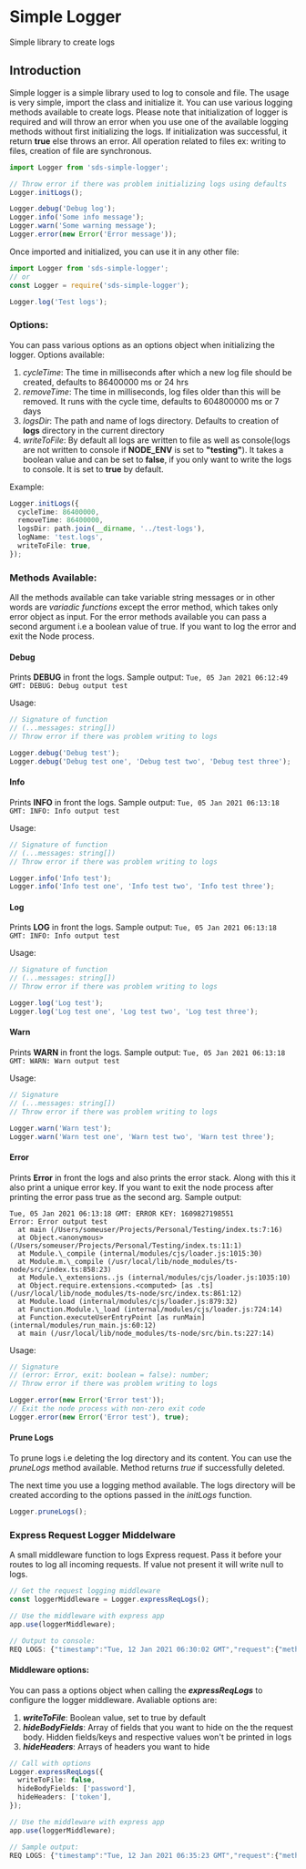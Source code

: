 # Simple Logger

Simple library to create logs

## Introduction

Simple logger is a simple library used to log to console and file. The usage is very simple, import the class and initialize it. You can use various logging methods available to create logs. Please note that initialization of logger is required and will throw an error when you use one of the available logging methods without first initializing the logs. If initialization was successful, it return **true** else throws an error. All operation related to files ex: writing to files, creation of file are synchronous.

```ts
import Logger from 'sds-simple-logger';

// Throw error if there was problem initializing logs using defaults
Logger.initLogs();

Logger.debug('Debug log');
Logger.info('Some info message');
Logger.warn('Some warning message');
Logger.error(new Error('Error message'));
```

Once imported and initialized, you can use it in any other file:

```ts
import Logger from 'sds-simple-logger';
// or
const Logger = require('sds-simple-logger');

Logger.log('Test logs');
```

### Options:

You can pass various options as an options object when initializing the logger. Options available:

1. _cycleTime_: The time in milliseconds after which a new log file should be created, defaults to 86400000 ms or 24 hrs
2. _removeTime_: The time in milliseconds, log files older than this will be removed. It runs with the cycle time, defaults to 604800000 ms or 7 days
3. _logsDir_: The path and name of logs directory. Defaults to creation of **logs** directory in the current directory
4. _writeToFile_: By default all logs are written to file as well as console(logs are not written to console if **NODE_ENV** is set to **"testing"**). It takes a boolean value and can be set to **false**, if you only want to write the logs to console. It is set to **true** by default.

Example:

```ts
Logger.initLogs({
  cycleTime: 86400000,
  removeTime: 86400000,
  logsDir: path.join(__dirname, '../test-logs'),
  logName: 'test.logs',
  writeToFile: true,
});
```

### Methods Available:

All the methods available can take variable string messages or in other words are _variadic functions_ except the error method, which takes only error object as input. For the error methods available you can pass a second argument i.e a boolean value of true. If you want to log the error and exit the Node process.

#### **Debug**

Prints **DEBUG** in front the logs. Sample output:
`Tue, 05 Jan 2021 06:12:49 GMT: DEBUG: Debug output test`

Usage:

```ts
// Signature of function
// (...messages: string[])
// Throw error if there was problem writing to logs

Logger.debug('Debug test');
Logger.debug('Debug test one', 'Debug test two', 'Debug test three');
```

#### **Info**

Prints **INFO** in front the logs. Sample output:
`Tue, 05 Jan 2021 06:13:18 GMT: INFO: Info output test`

Usage:

```ts
// Signature of function
// (...messages: string[])
// Throw error if there was problem writing to logs

Logger.info('Info test');
Logger.info('Info test one', 'Info test two', 'Info test three');
```

#### **Log**

Prints **LOG** in front the logs. Sample output:
`Tue, 05 Jan 2021 06:13:18 GMT: INFO: Info output test`

Usage:

```ts
// Signature of function
// (...messages: string[])
// Throw error if there was problem writing to logs

Logger.log('Log test');
Logger.log('Log test one', 'Log test two', 'Log test three');
```

#### **Warn**

Prints **WARN** in front the logs. Sample output:
`Tue, 05 Jan 2021 06:13:18 GMT: WARN: Warn output test`

Usage:

```ts
// Signature
// (...messages: string[])
// Throw error if there was problem writing to logs

Logger.warn('Warn test');
Logger.warn('Warn test one', 'Warn test two', 'Warn test three');
```

#### **Error**

Prints **Error** in front the logs and also prints the error stack. Along with this it also print a unique error key. If you want to exit the node process after printing the error pass true as the second arg. Sample output:

```
Tue, 05 Jan 2021 06:13:18 GMT: ERROR KEY: 1609827198551
Error: Error output test
  at main (/Users/someuser/Projects/Personal/Testing/index.ts:7:16)
  at Object.<anonymous> (/Users/someuser/Projects/Personal/Testing/index.ts:11:1)
  at Module.\_compile (internal/modules/cjs/loader.js:1015:30)
  at Module.m.\_compile (/usr/local/lib/node_modules/ts-node/src/index.ts:858:23)
  at Module.\_extensions..js (internal/modules/cjs/loader.js:1035:10)
  at Object.require.extensions.<computed> [as .ts] (/usr/local/lib/node_modules/ts-node/src/index.ts:861:12)
  at Module.load (internal/modules/cjs/loader.js:879:32)
  at Function.Module.\_load (internal/modules/cjs/loader.js:724:14)
  at Function.executeUserEntryPoint [as runMain] (internal/modules/run_main.js:60:12)
  at main (/usr/local/lib/node_modules/ts-node/src/bin.ts:227:14)
```

Usage:

```ts
// Signature
// (error: Error, exit: boolean = false): number;
// Throw error if there was problem writing to logs

Logger.error(new Error('Error test'));
// Exit the node process with non-zero exit code
Logger.error(new Error('Error test'), true);
```

#### **Prune Logs**

To prune logs i.e deleting the log directory and its content. You can use the _pruneLogs_ method available. Method returns _true_ if successfully deleted.

The next time you use a logging method available. The logs directory will be created according to the options passed in the _initLogs_ function.

```ts
Logger.pruneLogs();
```

### Express Request Logger Middelware

A small middleware function to logs Express request. Pass it before your routes to log all incoming requests. If value not present it will write null to logs.

```ts
// Get the request logging middleware
const loggerMiddleware = Logger.expressReqLogs();

// Use the middleware with express app
app.use(loggerMiddleware);

// Output to console:
REQ LOGS: {"timestamp":"Tue, 12 Jan 2021 06:30:02 GMT","request":{"method":"GET","url":"test.com","clientIp":null,"ipFamily":null,"userAgent":null,"httpVersion":null,"params":{},"headers":{"token":"Test","random":"Random"},"body":{"username":"Test","password":"Test"}}}
```

#### Middleware options:

You can pass a options object when calling the **_expressReqLogs_** to configure the logger middleware. Avaliable options are:

1. **_writeToFile_**: Boolean value, set to true by default
2. **_hideBodyFields_**: Array of fields that you want to hide on the the request body. Hidden fields/keys and respective values won't be printed in logs
3. **_hideHeaders_**: Arrays of headers you want to hide

```ts
// Call with options
Logger.expressReqLogs({
  writeToFile: false,
  hideBodyFields: ['password'],
  hideHeaders: ['token'],
});

// Use the middleware with express app
app.use(loggerMiddleware);

// Sample output:
REQ LOGS: {"timestamp":"Tue, 12 Jan 2021 06:35:23 GMT","request":{"method":"GET","url":"test.com","clientIp":null,"ipFamily":null,"userAgent":null,"httpVersion":null,"params":{},"headers":{"random":"Random"},"body":{"username":"Test"}}}
```
